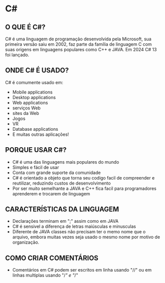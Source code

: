 # C#

## O QUE É C#?

C# é uma linguagem de programação desenvolvida pela Microsoft, sua primeira versão saiu em 2002, faz parte da família de linguagem C com suas origens em linguagens populares como C++ e JAVA.
Em 2024 C# 13 foi lançado.

## ONDE C# É USADO?

C# é comumente usado em:

- Mobile applications
- Desktop applications
- Web applications
- serviços Web
- sites da Web
- Jogos
- VR
- Database applications
- E muitas outras aplicações!

## PORQUE USAR C#?

- C# é uma das linguagens mais populares do mundo
- Simples e fácil de usar
- Conta com grande suporte da comunidade
- C# é orientado a objeto que torna seu codigo facil de compreender e reutilizar, reduzindo custos de desenvolvimento
- Por ser muito semelhante a JAVA e C++ fica facil para programadores aprenderem e trocarem de linguagem

## CARACTERÍSTICAS DA LINGUAGEM

- Declarações terminam em ";" assim como em JAVA
- C# é sensivel a diferença de letras maiúsculas e minusculas
- Diferente de JAVA classes não precisam ter o memo nome que o arquivo, embora muitas vezes seja usado o mesmo nome por motivo de organização.

## COMO CRIAR COMENTÁRIOS

- Comentários em C# podem ser escritos em linha usando "//" ou em linhas multiplas usando "/_" e "_/"
